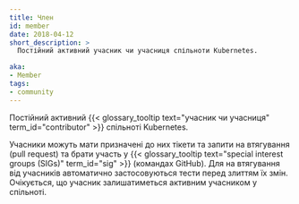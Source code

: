 ```yaml
---
title: Член
id: member
date: 2018-04-12
short_description: >
  Постійний активний учасник чи учасниця спільноти Kubernetes.

aka: 
- Member
tags:
- community
---
```

Постійний активний {{< glossary_tooltip text="учасник чи учасниця" term_id="contributor" >}} спільноті Kubernetes.

<!--more-->
Учасники можуть мати призначені до них тікети та запити на втягування (pull request) та брати участь у {{< glossary_tooltip text="special interest groups (SIGs)" term_id="sig" >}} (командах GitHub). Для на втягування від учасників автоматично застосовуються тести перед злиттям їх змін. Очікується, що учасник залишатиметься активним учасником у спільноті.
